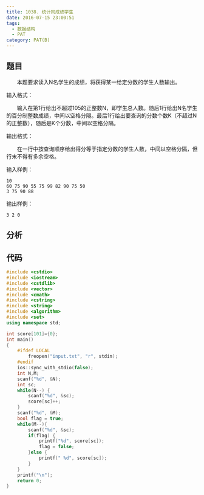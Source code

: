 ```yaml
---
title: 1038. 统计同成绩学生
date: 2016-07-15 23:00:51
tags: 
  - 数据结构
  - PAT
category: PAT(B)
---
```


题目
---


&emsp;&emsp;本题要求读入N名学生的成绩，将获得某一给定分数的学生人数输出。

输入格式：

&emsp;&emsp;输入在第1行给出不超过105的正整数N，即学生总人数。随后1行给出N名学生的百分制整数成绩，中间以空格分隔。最后1行给出要查询的分数个数K（不超过N的正整数），随后是K个分数，中间以空格分隔。

输出格式：

&emsp;&emsp;在一行中按查询顺序给出得分等于指定分数的学生人数，中间以空格分隔，但行末不得有多余空格。
<!--more-->
输入样例：

	10
	60 75 90 55 75 99 82 90 75 50
	3 75 90 88
输出样例：

	3 2 0


分析
---

代码
---
```C++
#include <cstdio>
#include <iostream>
#include <cstdlib>
#include <vector>
#include <cmath>
#include <cstring>
#include <string>
#include <algorithm>
#include <set>
using namespace std;

int score[101]={0};
int main()
{
    #ifdef LOCAL
        freopen("input.txt", "r", stdin);
    #endif
    ios::sync_with_stdio(false);
    int N,M;
    scanf("%d", &N);
    int sc;
    while(N--) {
        scanf("%d", &sc);
        score[sc]++;
    }
    scanf("%d", &M);
    bool flag = true;
    while(M--){
        scanf("%d", &sc);
        if(flag) {
            printf("%d", score[sc]);
            flag = false;
        }else {
            printf(" %d", score[sc]);
        }
    }
    printf("\n");
    return 0;
}
```